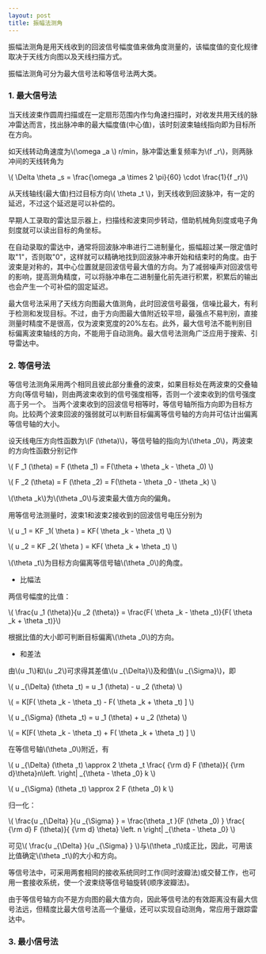 ```yaml
---
layout: post
title: 振幅法测角
---
```


振幅法测角是用天线收到的回波信号幅度值来做角度测量的，该幅度值的变化规律取决于天线方向图以及天线扫描方式。

振幅法测角可分为最大信号法和等信号法两大类。

### 1. 最大信号法

当天线波束作圆周扫描或在一定扇形范围内作匀角速扫描时，对收发共用天线的脉冲雷达而言，找出脉冲串的最大幅度值(中心值)，该时刻波束轴线指向即为目标所在方向。

如天线转动角速度为\\(\omega _a \\) r/min，脉冲雷达重复频率为\\(f _r\\)，则两脉冲间的天线转角为

\\( \Delta \theta _s = \frac{\omega _a \times 2 \pi}{60} \cdot \frac{1}{f _r}\\)

从天线轴线(最大值)扫过目标方向\\( \theta _t \\)，到天线收到回波脉冲，有一定的延迟，不过这个延迟是可以补偿的。

早期人工录取的雷达显示器上，扫描线和波束同步转动，借助机械角刻度或电子角刻度就可以读出目标的角坐标。

在自动录取的雷达中，通常将回波脉冲串进行二进制量化，振幅超过某一限定值时取"1"，否则取"0"，这样就可以精确地找到回波脉冲串开始和结束时的角度。由于波束是对称的，其中心位置就是回波信号最大值的方向。为了减弱噪声对回波信号的影响，提高测角精度，可以将脉冲串在二进制量化前先进行积累，积累后的输出也会产生一个可补偿的固定延迟。

最大信号法采用了天线方向图最大值测角，此时回波信号最强，信噪比最大，有利于检测和发现目标。不过，由于方向图最大值附近较平坦，最强点不易判别，直接测量时精度不是很高，仅为波束宽度的20%左右。此外，最大信号法不能判别目标偏离波束轴线的方向，不能用于自动测角。最大信号法测角广泛应用于搜索、引导雷达中。

### 2. 等信号法

等信号法测角采用两个相同且彼此部分重叠的波束，如果目标处在两波束的交叠轴方向(等信号轴)，则由两波束收到的信号强度相等，否则一个波束收到的信号强度高于另一个。 当两个波束收到的回波信号相等时，等信号轴所指方向即为目标方向。比较两个波束回波的强弱就可以判断目标偏离等信号轴的方向并可估计出偏离等信号轴的大小。

设天线电压方向性函数为\\(F (\theta)\\)，等信号轴的指向为\\(\theta _0\\)，两波束的方向性函数分别记作

\\( F _1 (\theta) = F (\theta _1) = F(\theta + \theta _k - \theta _0) \\)

\\( F _2 (\theta) = F (\theta _2) = F(\theta - \theta _0 - \theta _k) \\)

\\(\theta _k\\)为\\(\theta _0\\)与波束最大值方向的偏角。

用等信号法测量时，波束1和波束2接收到的回波信号电压分别为

\\( u _1 = KF _1( \theta ) = KF( \theta _k - \theta _t) \\)

\\( u _2 = KF _2( \theta ) = KF( \theta _k + \theta _t) \\)

\\(\theta _t\\)为目标方向偏离等信号轴\\(\theta _0\\)的角度。

+ 比幅法

两信号幅度的比值：

\\( \frac{u _1 (\theta)}{u _2 (\theta)} = \frac{F( \theta _k - \theta _t)}{F( \theta _k + \theta _t)}\\)

根据比值的大小即可判断目标偏离\\(\theta _0\\)的方向。

+ 和差法

由\\(u _1\\)和\\(u _2\\)可求得其差值\\(u _{\Delta}\\)及和值\\(u _{\Sigma}\\)，即

\\( u _{\Delta} (\theta _t) = u _1 (\theta) - u _2 (\theta) \\)

\\( = K[F( \theta _k - \theta _t) - F( \theta _k + \theta _t) ] \\)

\\( u _{\Sigma} (\theta _t) = u _1 (\theta) + u _2 (\theta) \\)

\\( = K[F( \theta _k - \theta _t) + F( \theta _k + \theta _t) ] \\)

在等信号轴\\(\theta _0\\)附近，有

\\( u _{\Delta} (\theta _t) \approx 2 \theta _t \frac{ {\rm d} F (\theta)}{ {\rm d}\theta}n\left. \right| _{\theta - \theta _0} k \\)

\\( u _{\Sigma} (\theta _t) \approx 2 F (\theta _0) k \\)

归一化：
 
\\( \frac{u _{\Delta} }{u _{\Sigma} } = \frac{\theta _t }{F (\theta _0) } \frac{ {\rm d} F (\theta)}{ {\rm d} \theta} \left. n \right| _{\theta - \theta _0} \\)

可见\\( \frac{u _{\Delta} }{u _{\Sigma} } \\)与\\(\theta _t\\)成正比，因此，可用该比值确定\\(\theta _t\\)的大小和方向。


等信号法中，可采用两套相同的接收系统同时工作(同时波瓣法)或交替工作，也可用一套接收系统，使一个波束绕等信号轴旋转(顺序波瓣法)。

由于等信号轴方向不是方向图的最大值方向，因此等信号法的有效距离没有最大信号法远，但精度比最大信号法高一个量级，还可以实现自动测角，常应用于跟踪雷达中。

### 3. 最小信号法


